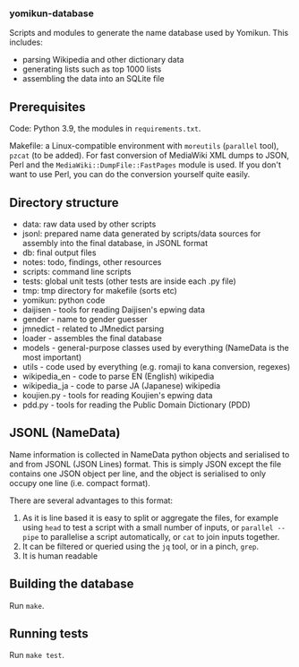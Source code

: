 ### yomikun-database

Scripts and modules to generate the name database used by Yomikun.
This includes:

- parsing Wikipedia and other dictionary data
- generating lists such as top 1000 lists
- assembling the data into an SQLite file

## Prerequisites

Code: Python 3.9, the modules in `requirements.txt`.

Makefile: a Linux-compatible environment with `moreutils` (`parallel` tool),
`pzcat` (to be added). For fast conversion of MediaWiki XML dumps to JSON,
Perl and the `MediaWiki::DumpFile::FastPages` module is used. If you don't
want to use Perl, you can do the conversion yourself quite easily.

## Directory structure

- data: raw data used by other scripts
- jsonl: prepared name data generated by scripts/data sources for assembly
  into the final database, in JSONL format
- db: final output files
- notes: todo, findings, other resources
- scripts: command line scripts
- tests: global unit tests (other tests are inside each .py file)
- tmp: tmp directory for makefile (sorts etc)
- yomikun: python code
 - daijisen - tools for reading Daijisen's epwing data
 - gender - name to gender guesser
 - jmnedict - related to JMnedict parsing
 - loader - assembles the final database
 - models - general-purpose classes used by everything (NameData is the most important)
 - utils - code used by everything (e.g. romaji to kana conversion, regexes)
 - wikipedia\_en - code to parse EN (English) wikipedia
 - wikipedia\_ja - code to parse JA (Japanese) wikipedia
 - koujien.py - tools for reading Koujien's epwing data
 - pdd.py - tools for reading the Public Domain Dictionary (PDD)

## JSONL (NameData)

Name information is collected in NameData python objects and serialised to and from JSONL
(JSON Lines) format. This is simply JSON except the file contains one JSON object per line,
and the object is serialised to only occupy one line (i.e. compact format).

There are several advantages to this format:
 1) As it is line based it is easy to split or aggregate the files, for example using `head`
    to test a script with a small number of inputs, or `parallel --pipe` to parallelise a
    script automatically, or `cat` to join inputs together.
 2) It can be filtered or queried using the `jq` tool, or in a pinch, `grep`.
 3) It is human readable

## Building the database

Run `make`.

## Running tests

Run `make test`.
